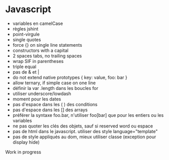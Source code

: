 # Javascript

- variables en camelCase
- règles jshint
- point-virgule
- single quotes
- force {} on single line statements
- constructors with a capital
- 2 spaces tabs, no trailing spaces
- wrap SIF in parentheses
- triple equal
- pas de & et |
- do not extend native prototypes
{
  key: value,
  foo: bar
}
- allow ternary, if simple case on one line
- définir la var .length dans les boucles for
- utiliser underscore/lowdash
- moment pour les dates
- pas d'espace dans les ( ) des conditions
- pas d'espace dans les [] des arrays
- préférer la syntaxe foo.bar, n'utiliser foo[bar] que pour les entiers ou les
  variables
- ne pas quoter les clés des objets, sauf si reserved word ou espace
- pas de html dans le javascript. utiliser des style language="template"
- pas de style appliqués au dom, mieux utiliser classe (exception pour display
  hide)



Work in progress
